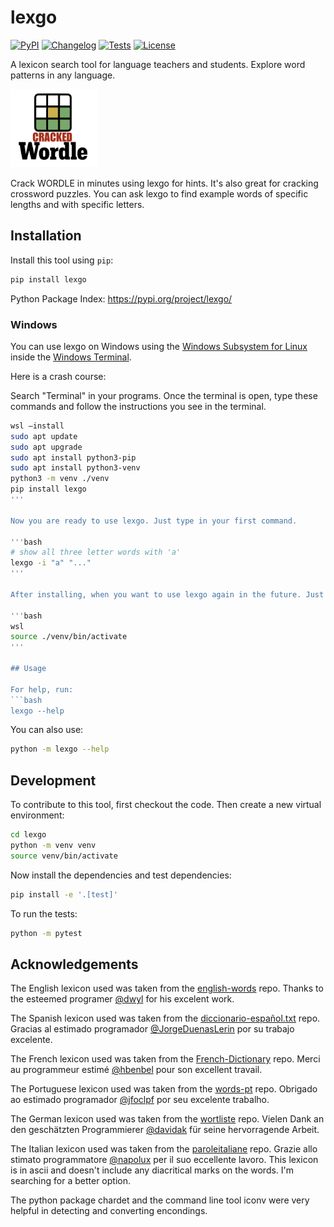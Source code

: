 # lexgo

[![PyPI](https://img.shields.io/pypi/v/lexgo.svg)](https://pypi.org/project/lexgo/)
[![Changelog](https://img.shields.io/github/v/release/joshkil/lexgo?include_prereleases&label=changelog)](https://github.com/joshkil/lexgo/releases)
[![Tests](https://github.com/joshkil/lexgo/actions/workflows/test.yml/badge.svg)](https://github.com/joshkil/lexgo/actions/workflows/test.yml)
[![License](https://img.shields.io/badge/license-Apache%202.0-blue.svg)](https://github.com/joshkil/lexgo/blob/master/LICENSE)

A lexicon search tool for language teachers and students. Explore word patterns in any language. 

<img src="wordle.png" alt="The wordle logo from New York Times" width="138" height="125">

Crack WORDLE in minutes using lexgo for hints. It's also great for cracking crossword puzzles. You can ask lexgo to find example words of specific lengths and with specific letters. 

## Installation

Install this tool using `pip`:
```bash
pip install lexgo
```
Python Package Index: https://pypi.org/project/lexgo/

### Windows

You can use lexgo on Windows using the [Windows Subsystem for Linux](https://learn.microsoft.com/en-us/windows/wsl/install) inside the [Windows Terminal](https://learn.microsoft.com/en-us/windows/terminal/install). 

Here is a crash course: 

Search "Terminal" in your programs. Once the terminal is open, type these commands and follow the instructions you see in the terminal. 

```bash
wsl —install
sudo apt update
sudo apt upgrade
sudo apt install python3-pip
sudo apt install python3-venv
python3 -m venv ./venv
pip install lexgo
'''

Now you are ready to use lexgo. Just type in your first command. 

'''bash
# show all three letter words with 'a'
lexgo -i "a" "..."
'''

After installing, when you want to use lexgo again in the future. Just open the terminal and type the following to get started. 

'''bash
wsl
source ./venv/bin/activate
'''

## Usage

For help, run:
```bash
lexgo --help
```
You can also use:
```bash
python -m lexgo --help
```
## Development

To contribute to this tool, first checkout the code. Then create a new virtual environment:
```bash
cd lexgo
python -m venv venv
source venv/bin/activate
```
Now install the dependencies and test dependencies:
```bash
pip install -e '.[test]'
```
To run the tests:
```bash
python -m pytest
```
## Acknowledgements

The English lexicon used was taken from the [english-words](https://github.com/dwyl/english-words) repo. Thanks to the esteemed programer [@dwyl](https://github.com/dwyl) for his excelent work. 

The Spanish lexicon used was taken from the [diccionario-español.txt](https://github.com/JorgeDuenasLerin/diccionario-espanol-txt) repo. Gracias al estimado programador [@JorgeDuenasLerin](https://github.com/JorgeDuenasLerin) por su trabajo excelente. 

The French lexicon used was taken from the [French-Dictionary](https://github.com/hbenbel/French-Dictionary) repo. Merci au programmeur estimé [@hbenbel](https://github.com/hbenbel) pour son excellent travail.

The Portuguese lexicon used was taken from the [words-pt](https://github.com/jfoclpf/words-pt) repo. Obrigado ao estimado programador [@jfoclpf](https://github.com/jfoclpf) por seu excelente trabalho.

The German lexicon used was taken from the [wortliste](https://github.com/davidak/wortliste) repo. Vielen Dank an den geschätzten Programmierer [@davidak](https://github.com/davidak) für seine hervorragende Arbeit.

The Italian lexicon used was taken from the [paroleitaliane](https://github.com/napolux/paroleitaliane) repo. Grazie allo stimato programmatore [@napolux](https://github.com/napolux) per il suo eccellente lavoro. This lexicon is in ascii and doesn't include any diacritical marks on the words. I'm searching for a better option. 

The python package chardet and the command line tool iconv were very helpful in detecting and converting encondings. 